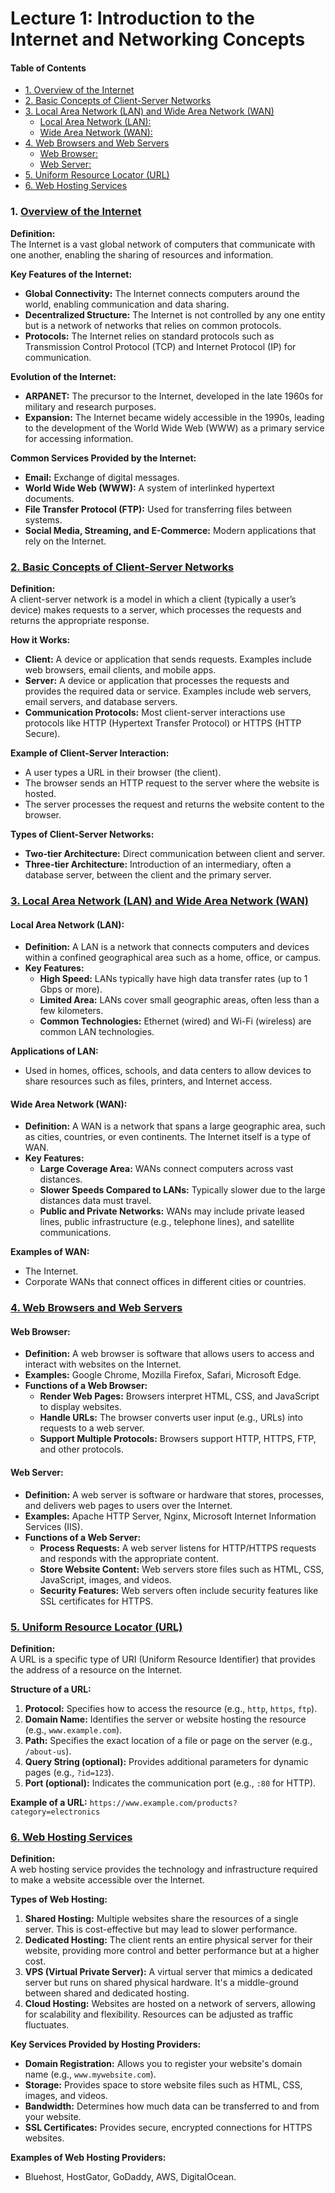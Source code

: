 # **Lecture 1: Introduction to the Internet and Networking Concepts**

#### **Table of Contents**
  - [1. Overview of the Internet ](#1-overview-of-the-internet-)
  - [2. Basic Concepts of Client-Server Networks ](#2-basic-concepts-of-client-server-networks-)
  - [3. Local Area Network (LAN) and Wide Area Network (WAN) ](#3-local-area-network-lan-and-wide-area-network-wan-)
    - [Local Area Network (LAN):](#local-area-network-lan)
    - [Wide Area Network (WAN):](#wide-area-network-wan)
  - [4. Web Browsers and Web Servers ](#4-web-browsers-and-web-servers-)
    - [Web Browser:](#web-browser)
    - [Web Server:](#web-server)
  - [5. Uniform Resource Locator (URL) ](#5-uniform-resource-locator-url-)
  - [6. Web Hosting Services ](#6-web-hosting-services-)

### 1. [Overview of the Internet ](#1-overview-of-the-internet-)

**Definition:**  
The Internet is a vast global network of computers that communicate with one another, enabling the sharing of resources and information.

**Key Features of the Internet:**
- **Global Connectivity:** The Internet connects computers around the world, enabling communication and data sharing.
- **Decentralized Structure:** The Internet is not controlled by any one entity but is a network of networks that relies on common protocols.
- **Protocols:** The Internet relies on standard protocols such as Transmission Control Protocol (TCP) and Internet Protocol (IP) for communication.

**Evolution of the Internet:**
- **ARPANET:** The precursor to the Internet, developed in the late 1960s for military and research purposes.
- **Expansion:** The Internet became widely accessible in the 1990s, leading to the development of the World Wide Web (WWW) as a primary service for accessing information.

**Common Services Provided by the Internet:**
- **Email:** Exchange of digital messages.
- **World Wide Web (WWW):** A system of interlinked hypertext documents.
- **File Transfer Protocol (FTP):** Used for transferring files between systems.
- **Social Media, Streaming, and E-Commerce:** Modern applications that rely on the Internet.

### [2. Basic Concepts of Client-Server Networks ](#2-basic-concepts-of-client-server-networks-)

**Definition:**  
A client-server network is a model in which a client (typically a user’s device) makes requests to a server, which processes the requests and returns the appropriate response.

**How it Works:**
- **Client:** A device or application that sends requests. Examples include web browsers, email clients, and mobile apps.
- **Server:** A device or application that processes the requests and provides the required data or service. Examples include web servers, email servers, and database servers.
- **Communication Protocols:** Most client-server interactions use protocols like HTTP (Hypertext Transfer Protocol) or HTTPS (HTTP Secure).

**Example of Client-Server Interaction:**
- A user types a URL in their browser (the client).
- The browser sends an HTTP request to the server where the website is hosted.
- The server processes the request and returns the website content to the browser.

**Types of Client-Server Networks:**
- **Two-tier Architecture:** Direct communication between client and server.
- **Three-tier Architecture:** Introduction of an intermediary, often a database server, between the client and the primary server.

### [3. Local Area Network (LAN) and Wide Area Network (WAN) ](#3-local-area-network-lan-and-wide-area-network-wan-)

#### **Local Area Network (LAN):**
- **Definition:** A LAN is a network that connects computers and devices within a confined geographical area such as a home, office, or campus.
- **Key Features:**
  - **High Speed:** LANs typically have high data transfer rates (up to 1 Gbps or more).
  - **Limited Area:** LANs cover small geographic areas, often less than a few kilometers.
  - **Common Technologies:** Ethernet (wired) and Wi-Fi (wireless) are common LAN technologies.
  
**Applications of LAN:**
- Used in homes, offices, schools, and data centers to allow devices to share resources such as files, printers, and Internet access.

#### **Wide Area Network (WAN):**
- **Definition:** A WAN is a network that spans a large geographic area, such as cities, countries, or even continents. The Internet itself is a type of WAN.
- **Key Features:**
  - **Large Coverage Area:** WANs connect computers across vast distances.
  - **Slower Speeds Compared to LANs:** Typically slower due to the large distances data must travel.
  - **Public and Private Networks:** WANs may include private leased lines, public infrastructure (e.g., telephone lines), and satellite communications.

**Examples of WAN:**
- The Internet.
- Corporate WANs that connect offices in different cities or countries.

### [4. Web Browsers and Web Servers ](#4-web-browsers-and-web-servers-)

#### **Web Browser:**
- **Definition:** A web browser is software that allows users to access and interact with websites on the Internet.
- **Examples:** Google Chrome, Mozilla Firefox, Safari, Microsoft Edge.
- **Functions of a Web Browser:**
  - **Render Web Pages:** Browsers interpret HTML, CSS, and JavaScript to display websites.
  - **Handle URLs:** The browser converts user input (e.g., URLs) into requests to a web server.
  - **Support Multiple Protocols:** Browsers support HTTP, HTTPS, FTP, and other protocols.

#### **Web Server:**
- **Definition:** A web server is software or hardware that stores, processes, and delivers web pages to users over the Internet.
- **Examples:** Apache HTTP Server, Nginx, Microsoft Internet Information Services (IIS).
- **Functions of a Web Server:**
  - **Process Requests:** A web server listens for HTTP/HTTPS requests and responds with the appropriate content.
  - **Store Website Content:** Web servers store files such as HTML, CSS, JavaScript, images, and videos.
  - **Security Features:** Web servers often include security features like SSL certificates for HTTPS.

### [5. Uniform Resource Locator (URL) ](#5-uniform-resource-locator-url-)

**Definition:**  
A URL is a specific type of URI (Uniform Resource Identifier) that provides the address of a resource on the Internet.

**Structure of a URL:**
1. **Protocol:** Specifies how to access the resource (e.g., `http`, `https`, `ftp`).
2. **Domain Name:** Identifies the server or website hosting the resource (e.g., `www.example.com`).
3. **Path:** Specifies the exact location of a file or page on the server (e.g., `/about-us`).
4. **Query String (optional):** Provides additional parameters for dynamic pages (e.g., `?id=123`).
5. **Port (optional):** Indicates the communication port (e.g., `:80` for HTTP).

**Example of a URL:**
`https://www.example.com/products?category=electronics`

### [6. Web Hosting Services ](#6-web-hosting-services-)

**Definition:**  
A web hosting service provides the technology and infrastructure required to make a website accessible over the Internet.

**Types of Web Hosting:**
1. **Shared Hosting:** Multiple websites share the resources of a single server. This is cost-effective but may lead to slower performance.
2. **Dedicated Hosting:** The client rents an entire physical server for their website, providing more control and better performance but at a higher cost.
3. **VPS (Virtual Private Server):** A virtual server that mimics a dedicated server but runs on shared physical hardware. It's a middle-ground between shared and dedicated hosting.
4. **Cloud Hosting:** Websites are hosted on a network of servers, allowing for scalability and flexibility. Resources can be adjusted as traffic fluctuates.

**Key Services Provided by Hosting Providers:**
- **Domain Registration:** Allows you to register your website's domain name (e.g., `www.mywebsite.com`).
- **Storage:** Provides space to store website files such as HTML, CSS, images, and videos.
- **Bandwidth:** Determines how much data can be transferred to and from your website.
- **SSL Certificates:** Provides secure, encrypted connections for HTTPS websites.

**Examples of Web Hosting Providers:**
- Bluehost, HostGator, GoDaddy, AWS, DigitalOcean.
